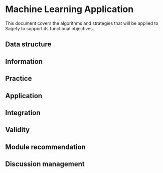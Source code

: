 Machine Learning Application
============================

This document covers the algorithms and strategies that will be applied to Sagefy to support its functional objectives.

Data structure
--------------

Information
-----------

Practice
--------

Application
-----------

Integration
-----------

Validity
--------

Module recommendation
---------------------

Discussion management
---------------------
